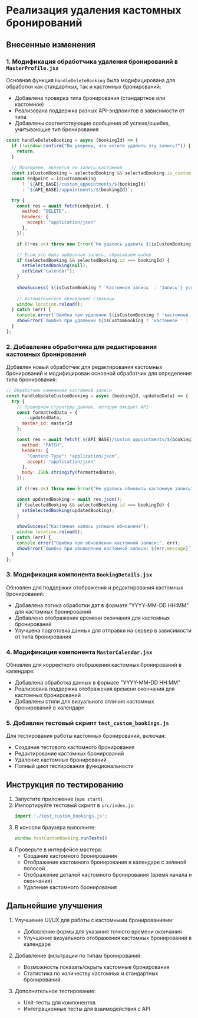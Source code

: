 # Реализация удаления кастомных бронирований

## Внесенные изменения

### 1. Модификация обработчика удаления бронирований в `MasterProfile.jsx`

Основная функция `handleDeleteBooking` была модифицирована для обработки как стандартных, так и кастомных бронирований:
- Добавлена проверка типа бронирования (стандартное или кастомное)
- Реализована поддержка разных API-эндпоинтов в зависимости от типа
- Добавлены соответствующие сообщения об успехе/ошибке, учитывающие тип бронирования

```jsx
const handleDeleteBooking = async (bookingId) => {
  if (!window.confirm("Вы уверены, что хотите удалить эту запись?")) {
    return;
  }
  
  // Проверяем, является ли запись кастомной
  const isCustomBooking = selectedBooking && selectedBooking.is_custom;
  const endpoint = isCustomBooking 
      ? `${API_BASE}/custom_appointments/${bookingId}`
      : `${API_BASE}/appointments/${bookingId}`;

  try {
    const res = await fetch(endpoint, {
      method: "DELETE",
      headers: {
        accept: "application/json"
      },
    });

    if (!res.ok) throw new Error(`Не удалось удалить ${isCustomBooking ? 'кастомную ' : ''}запись`);

    // Если это была выбранная запись, сбрасываем выбор
    if (selectedBooking && selectedBooking.id === bookingId) {
      setSelectedBooking(null);
      setView("calendar");
    }
    
    showSuccess(`${isCustomBooking ? 'Кастомная запись' : 'Запись'} успешно удалена`);
    
    // Автоматическое обновление страницы
    window.location.reload();
  } catch (err) {
    console.error(`Ошибка при удалении ${isCustomBooking ? 'кастомной ' : ''}записи:`, err);
    showError(`Ошибка при удалении ${isCustomBooking ? 'кастомной ' : ''}записи: ${err.message}`);
  }
};
```

### 2. Добавление обработчика для редактирования кастомных бронирований

Добавлен новый обработчик для редактирования кастомных бронирований и модифицирован основной обработчик для определения типа бронирования:

```jsx
// Обработчик изменения кастомной записи
const handleUpdateCustomBooking = async (bookingId, updatedData) => {
  try {
    // Проверяем структуру данных, которую ожидает API
    const formattedData = {
      ...updatedData,
      master_id: masterId
    };

    const res = await fetch(`${API_BASE}/custom_appointments/${bookingId}`, {
      method: "PATCH",
      headers: {
        "Content-Type": "application/json",
        accept: "application/json"
      },
      body: JSON.stringify(formattedData),
    });

    if (!res.ok) throw new Error("Не удалось обновить кастомную запись");

    const updatedBooking = await res.json();
    if (selectedBooking && selectedBooking.id === bookingId) {
      setSelectedBooking(updatedBooking);
    }

    showSuccess("Кастомная запись успешно обновлена");
    window.location.reload();
  } catch (err) {
    console.error("Ошибка при обновлении кастомной записи:", err);
    showError(`Ошибка при обновлении кастомной записи: ${err.message}`);
  }
};
```

### 3. Модификация компонента `BookingDetails.jsx`

Обновлен для поддержки отображения и редактирования кастомных бронирований:

- Добавлена логика обработки дат в формате "YYYY-MM-DD HH:MM" для кастомных бронирований
- Добавлено отображение времени окончания для кастомных бронирований
- Улучшена подготовка данных для отправки на сервер в зависимости от типа бронирования

### 4. Модификация компонента `MasterCalendar.jsx`

Обновлен для корректного отображения кастомных бронирований в календаре:
- Добавлена обработка данных в формате "YYYY-MM-DD HH:MM"
- Реализована поддержка отображения времени окончания для кастомных бронирований
- Добавлены стили для визуального отличия кастомных бронирований в календаре

### 5. Добавлен тестовый скрипт `test_custom_bookings.js`

Для тестирования работы кастомных бронирований, включая:
- Создание тестового кастомного бронирования
- Редактирование кастомных бронирований
- Удаление кастомных бронирований
- Полный цикл тестирования функциональности

## Инструкция по тестированию

1. Запустите приложение (`npm start`)
2. Импортируйте тестовый скрипт в `src/index.js`:
   ```javascript
   import './test_custom_bookings.js';
   ```
3. В консоли браузера выполните:
   ```javascript
   window.testCustomBooking.runTests()
   ```
4. Проверьте в интерфейсе мастера:
   - Создание кастомного бронирования
   - Отображение кастомного бронирования в календаре с зеленой полосой
   - Отображение деталей кастомного бронирования (время начала и окончания)
   - Удаление кастомного бронирования

## Дальнейшие улучшения

1. Улучшение UI/UX для работы с кастомными бронированиями:
   - Добавление формы для указания точного времени окончания
   - Улучшение визуального отображения кастомных бронирований в календаре

2. Добавление фильтрации по типам бронирований:
   - Возможность показать/скрыть кастомные бронирования
   - Статистика по количеству кастомных и стандартных бронирований

3. Дополнительное тестирование:
   - Unit-тесты для компонентов
   - Интеграционные тесты для взаимодействия с API
